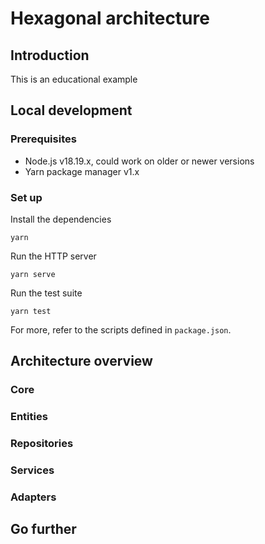 # Hexagonal architecture

## Introduction
This is an educational example

## Local development
### Prerequisites
- Node.js v18.19.x, could work on older or newer versions
- Yarn package manager v1.x

### Set up
Install the dependencies
```
yarn
```

Run the HTTP server
```
yarn serve
```

Run the test suite
```
yarn test
```

For more, refer to the scripts defined in `package.json`.


## Architecture overview
### Core
### Entities
### Repositories
### Services
### Adapters

## Go further